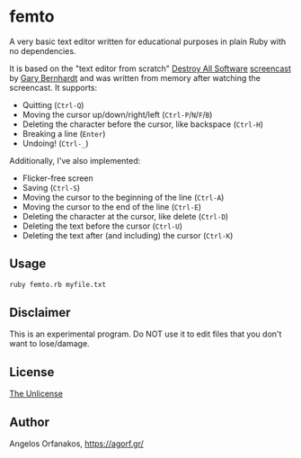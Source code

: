 # femto

A very basic text editor written for educational purposes in plain Ruby with no
dependencies.

It is based on the "text editor from scratch" [Destroy All Software][DAS]
[screencast][] by [Gary Bernhardt][] and was written from memory after watching
the screencast. It supports:

* Quitting (`Ctrl-Q`)
* Moving the cursor up/down/right/left (`Ctrl-P`/`N`/`F`/`B`)
* Deleting the character before the cursor, like backspace (`Ctrl-H`)
* Breaking a line (`Enter`)
* Undoing! (`Ctrl-_`)

Additionally, I've also implemented:

* Flicker-free screen
* Saving (`Ctrl-S`)
* Moving the cursor to the beginning of the line (`Ctrl-A`)
* Moving the cursor to the end of the line (`Ctrl-E`)
* Deleting the character at the cursor, like delete (`Ctrl-D`)
* Deleting the text before the cursor (`Ctrl-U`)
* Deleting the text after (and including) the cursor (`Ctrl-K`)

[screencast]: https://www.destroyallsoftware.com/screencasts/catalog/text-editor-from-scratch
[DAS]: https://www.destroyallsoftware.com/
[Gary Bernhardt]: https://twitter.com/garybernhardt

## Usage

~~~ sh
ruby femto.rb myfile.txt
~~~

## Disclaimer

This is an experimental program. Do NOT use it to edit files that you don't want
to lose/damage.

## License

[The Unlicense](https://github.com/agorf/femto/blob/master/LICENSE)

## Author

Angelos Orfanakos, <https://agorf.gr/>
